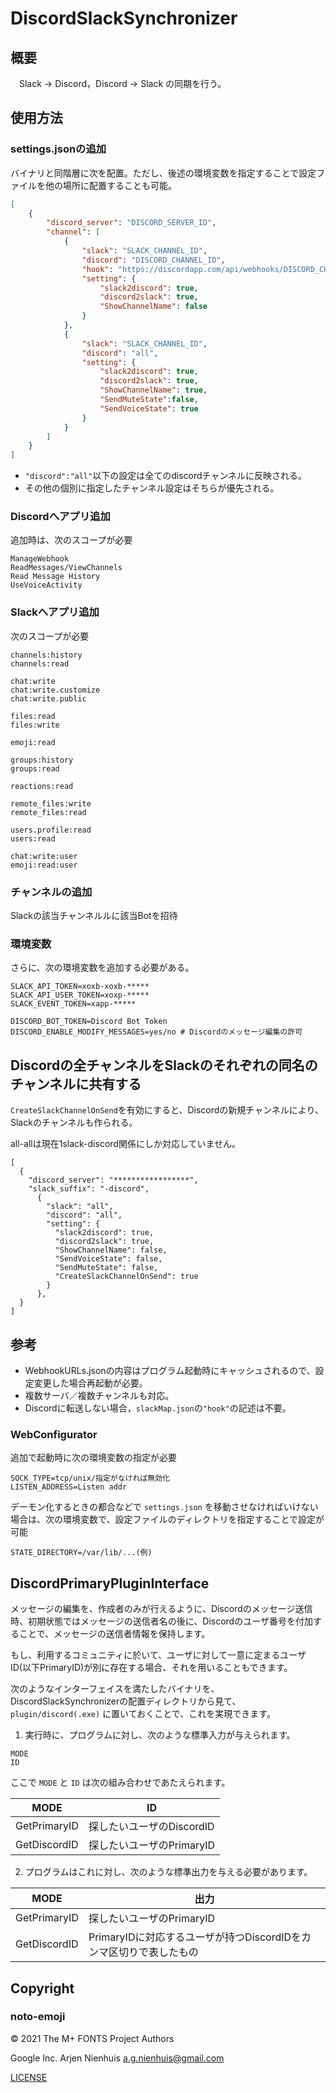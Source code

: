 # DiscordSlackSynchronizer
## 概要
　Slack → Discord，Discord → Slack の同期を行う。

## 使用方法
### settings.jsonの追加

バイナリと同階層に次を配置。ただし、後述の環境変数を指定することで設定ファイルを他の場所に配置することも可能。

```json
[
    {
        "discord_server": "DISCORD_SERVER_ID",
        "channel": [
            {
                "slack": "SLACK_CHANNEL_ID",
                "discord": "DISCORD_CHANNEL_ID",
                "hook": "https://discordapp.com/api/webhooks/DISCORD_CHANNEL_HOOK_URL",
                "setting": {
                    "slack2discord": true,
                    "discord2slack": true,
                    "ShowChannelName": false
                }
            },
            {
                "slack": "SLACK_CHANNEL_ID",
                "discord": "all",
                "setting": {
                    "slack2discord": true,
                    "discord2slack": true,
                    "ShowChannelName": true,
                    "SendMuteState":false,
                    "SendVoiceState": true
                }
            }
        ]
    }
]
```

- `"discord":"all"`以下の設定は全てのdiscordチャンネルに反映される。
- その他の個別に指定したチャンネル設定はそちらが優先される。

### Discordへアプリ追加
追加時は、次のスコープが必要

```
ManageWebhook
ReadMessages/ViewChannels
Read Message History
UseVoiceActivity
```
### Slackへアプリ追加
次のスコープが必要

```
channels:history
channels:read

chat:write
chat:write.customize
chat:write.public

files:read
files:write

emoji:read

groups:history
groups:read

reactions:read

remote_files:write
remote_files:read

users.profile:read
users:read

chat:write:user
emoji:read:user
```

### チャンネルの追加

Slackの該当チャンネルルに該当Botを招待

### 環境変数

さらに、次の環境変数を追加する必要がある。

```
SLACK_API_TOKEN=xoxb-xoxb-*****
SLACK_API_USER_TOKEN=xoxp-*****
SLACK_EVENT_TOKEN=xapp-*****

DISCORD_BOT_TOKEN=Discord Bot Token
DISCORD_ENABLE_MODIFY_MESSAGES=yes/no # Discordのメッセージ編集の許可
```

## Discordの全チャンネルをSlackのそれぞれの同名のチャンネルに共有する
`CreateSlackChannelOnSend`を有効にすると、Discordの新規チャンネルにより、Slackのチャンネルも作られる。

all-allは現在1slack-discord関係にしか対応していません。
```
[
  {
    "discord_server": "*****************",
    "slack_suffix": "-discord",
      {
        "slack": "all",
        "discord": "all",
        "setting": {
          "slack2discord": true,
          "discord2slack": true,
          "ShowChannelName": false,
          "SendVoiceState": false,
          "SendMuteState": false,
          "CreateSlackChannelOnSend": true
        }
      },
  }
]
```

## 参考
- WebhookURLs.jsonの内容はプログラム起動時にキャッシュされるので、設定変更した場合再起動が必要。
- 複数サーバ／複数チャンネルも対応。
- Discordに転送しない場合，`slackMap.json`の`"hook"`の記述は不要。

### WebConfigurator

追加で起動時に次の環境変数の指定が必要

```
SOCK_TYPE=tcp/unix/指定がなければ無効化
LISTEN_ADDRESS=Listen addr
```

デーモン化するときの都合などで
`settings.json`
を移動させなければいけない場合は、次の環境変数で、設定ファイルのディレクトリを指定することで設定が可能

```
STATE_DIRECTORY=/var/lib/...(例)
```

## DiscordPrimaryPluginInterface

メッセージの編集を、作成者のみが行えるように、Discordのメッセージ送信時、初期状態ではメッセージの送信者名の後に、Discordのユーザ番号を付加することで、メッセージの送信者情報を保持します。

もし、利用するコミュニティに於いて、ユーザに対して一意に定まるユーザID(以下PrimaryID)が別に存在する場合、それを用いることもできます。

次のようなインターフェイスを満たしたバイナリを、DiscordSlackSynchronizerの配置ディレクトリから見て、 `plugin/discord(.exe)` に置いておくことで、これを実現できます。

1. 実行時に、プログラムに対し、次のような標準入力が与えられます。

```
MODE
ID
```

ここで `MODE` と `ID` は次の組み合わせであたえられます。

|MODE|ID|
| --- | --- |
|GetPrimaryID|探したいユーザのDiscordID|
|GetDiscordID|探したいユーザのPrimaryID|

2. プログラムはこれに対し、次のような標準出力を与える必要があります。

|MODE|出力|
| --- | --- |
|GetPrimaryID|探したいユーザのPrimaryID|
|GetDiscordID|PrimaryIDに対応するユーザが持つDiscordIDをカンマ区切りで表したもの|

## Copyright

### noto-emoji

© 2021 The M+ FONTS Project Authors

Google Inc.
Arjen Nienhuis <a.g.nienhuis@gmail.com>

[LICENSE](noto-emoji_LICENSE)
